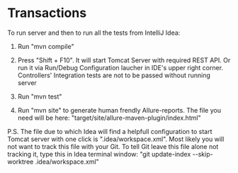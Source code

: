 # Transactions

To run server and then to run all the tests from IntelliJ Idea:

1. Run "mvn compile"

2. Press "Shift + F10". It will start Tomcat Server with required REST API. Or run it via Run/Debug Configuration laucher in IDE's upper right corner. Controllers' Integration tests are not to be passed without running server

3. Run "mvn test"

4. Run "mvn site" to generate human frendly Allure-reports. The file you need will be here: 
"target/site/allure-maven-plugin/index.html"


P.S. The file due to which Idea will find a helpfull configuration to start Tomcat server with one click is ".idea/workspace.xml". Most likely you will not want to track this file with your Git. To tell Git leave this file alone not tracking it, type this in Idea terminal window:
"git update-index --skip-worktree .idea/workspace.xml"
